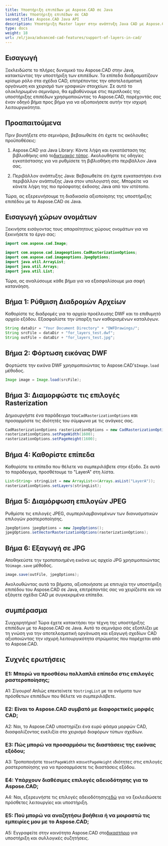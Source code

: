 ```yaml
---
title: Υποστήριξη επιπέδων με Aspose.CAD σε Java
linktitle: Υποστήριξη επιπέδων σε CAD
second_title: Aspose.CAD Java API
description: Υποστήριξη Master layer στην ανάπτυξη Java CAD με Aspose.CAD. Οργανώστε και εξάγετε σχέδια χωρίς κόπο.
type: docs
weight: 18
url: /el/java/advanced-cad-features/support-of-layers-in-cad/
---
```

## Εισαγωγή

Ξεκλειδώστε το πλήρες δυναμικό του Aspose.CAD στην Java, κατακτώντας την υποστήριξη των επιπέδων. Τα επίπεδα διαδραματίζουν κρίσιμο ρόλο στα σχέδια CAD, επιτρέποντας την αποτελεσματική οργάνωση και χειρισμό των γραφικών στοιχείων. Σε αυτό το ολοκληρωμένο σεμινάριο, θα εμβαθύνουμε στις περιπλοκές της υποστήριξης επιπέδων χρησιμοποιώντας το Aspose.CAD, παρέχοντάς σας έναν οδηγό βήμα προς βήμα για να αξιοποιήσετε αυτήν την ισχυρή λειτουργικότητα.

## Προαπαιτούμενα

Πριν βουτήξετε στο σεμινάριο, βεβαιωθείτε ότι έχετε τις ακόλουθες προϋποθέσεις:

1.  Aspose.CAD για Java Library: Κάντε λήψη και εγκατάσταση της βιβλιοθήκης από το[δικτυακός τόπος](https://releases.aspose.com/cad/java/). Ακολουθήστε τις οδηγίες εγκατάστασης για να ρυθμίσετε τη βιβλιοθήκη στο περιβάλλον Java σας.

2. Περιβάλλον ανάπτυξης Java: Βεβαιωθείτε ότι έχετε εγκαταστήσει ένα περιβάλλον ανάπτυξης Java στον υπολογιστή σας. Μπορείτε να κάνετε λήψη της πιο πρόσφατης έκδοσης Java από τον ιστότοπο.

Τώρα, ας εξερευνήσουμε τη διαδικασία αξιοποίησης της υποστήριξης επιπέδου με το Aspose.CAD σε Java.

## Εισαγωγή χώρων ονομάτων

Ξεκινήστε εισάγοντας τους απαραίτητους χώρους ονομάτων για να ξεκινήσετε το έργο σας:

```java
import com.aspose.cad.Image;

import com.aspose.cad.imageoptions.CadRasterizationOptions;
import com.aspose.cad.imageoptions.JpegOptions;
import java.util.ArrayList;
import java.util.Arrays;
import java.util.List;
```

Τώρα, ας αναλύσουμε κάθε βήμα για να εξασφαλίσουμε μια σαφή κατανόηση.

## Βήμα 1: Ρύθμιση Διαδρομών Αρχείων

Καθορίστε τις διαδρομές για το αρχείο προέλευσης DWF και το επιθυμητό αρχείο εξόδου. Εξασφαλίστε την ύπαρξη των καθορισμένων καταλόγων.

```java
String dataDir = "Your Document Directory" + "DWFDrawings/";
String srcFile = dataDir + "for_layers_test.dwf";
String outFile = dataDir + "for_layers_test.jpg";
```

## Βήμα 2: Φόρτωση εικόνας DWF

 Φορτώστε την εικόνα DWF χρησιμοποιώντας το Aspose.CAD's`Image.load` μέθοδος.

```java
Image image = Image.load(srcFile);
```

## Βήμα 3: Διαμορφώστε τις επιλογές Rasterization

 Δημιουργήστε ένα παράδειγμα του`CadRasterizationOptions` και προσαρμόστε τις ιδιότητές του σύμφωνα με τις ανάγκες σας.

```java
CadRasterizationOptions rasterizationOptions = new CadRasterizationOptions();
rasterizationOptions.setPageWidth(1600);
rasterizationOptions.setPageHeight(1600);
```

## Βήμα 4: Καθορίστε επίπεδα

Καθορίστε τα επίπεδα που θέλετε να συμπεριλάβετε στην έξοδο. Σε αυτό το παράδειγμα, προσθέτουμε το "LayerA" στη λίστα.

```java
List<String> stringList = new ArrayList<>(Arrays.asList("LayerA"));
rasterizationOptions.setLayers(stringList);
```

## Βήμα 5: Διαμόρφωση επιλογών JPEG

Ρυθμίστε τις επιλογές JPEG, συμπεριλαμβανομένων των διανυσματικών επιλογών ραστεροποίησης.

```java
JpegOptions jpegOptions = new JpegOptions();
jpegOptions.setVectorRasterizationOptions(rasterizationOptions);
```

## Βήμα 6: Εξαγωγή σε JPG

 Αποθηκεύστε την τροποποιημένη εικόνα ως αρχείο JPG χρησιμοποιώντας το`image.save` μέθοδος.

```java
image.save(outFile, jpegOptions);
```

Ακολουθώντας αυτά τα βήματα, αξιοποιήσατε με επιτυχία την υποστήριξη επιπέδου του Aspose.CAD σε Java, επιτρέποντάς σας να χειρίζεστε και να εξάγετε σχέδια CAD με συγκεκριμένα επίπεδα.

## συμπέρασμα

Συγχαρητήρια! Τώρα έχετε κατακτήσει την τέχνη της υποστήριξης επιπέδων με το Aspose.CAD σε Java. Αυτό το σεμινάριο σάς εξοπλίζει με τη γνώση για την αποτελεσματική οργάνωση και εξαγωγή σχεδίων CAD αξιοποιώντας την ισχυρή λειτουργικότητα στρώματος που παρέχεται από το Aspose.CAD.

## Συχνές ερωτήσεις

### Ε1: Μπορώ να προσθέσω πολλαπλά επίπεδα στις επιλογές ραστεροποίησης;

 Α1: Σίγουρα! Απλώς επεκτείνετε το`stringList` με τα ονόματα των πρόσθετων επιπέδων που θέλετε να συμπεριλάβετε.

### Ε2: Είναι το Aspose.CAD συμβατό με διαφορετικές μορφές CAD;

A2: Ναι, το Aspose.CAD υποστηρίζει ένα ευρύ φάσμα μορφών CAD, διασφαλίζοντας ευελιξία στο χειρισμό διαφόρων τύπων σχεδίων.

### Ε3: Πώς μπορώ να προσαρμόσω τις διαστάσεις της εικόνας εξόδου;

 A3: Τροποποιήστε το`setPageWidth` και`setPageHeight` ιδιότητες στις επιλογές ραστεροποίησης για να προσαρμόσετε τις διαστάσεις εξόδου.

### Ε4: Υπάρχουν διαθέσιμες επιλογές αδειοδότησης για το Aspose.CAD;

 A4: Ναι, εξερευνήστε τις επιλογές αδειοδότησης[εδώ](https://purchase.aspose.com/buy) για να ξεκλειδώσετε πρόσθετες λειτουργίες και υποστήριξη.

### Ε5: Πού μπορώ να αναζητήσω βοήθεια ή να μοιραστώ τις εμπειρίες μου με το Aspose.CAD;

A5: Εγγραφείτε στην κοινότητα Aspose.CAD στο[δικαστήριο](https://forum.aspose.com/c/cad/19) για υποστήριξη και συλλογικές συζητήσεις.